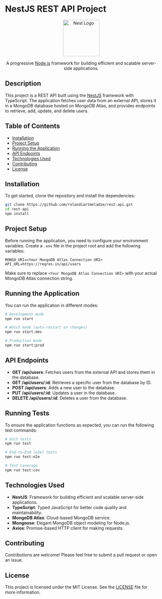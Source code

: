
# NestJS REST API Project

<p align="center">
  <a href="http://nestjs.com/" target="blank">
    <img src="https://nestjs.com/img/logo-small.svg" width="120" alt="Nest Logo" />
  </a>
</p>

<p align="center">
  A progressive <a href="http://nodejs.org" target="_blank">Node.js</a> framework for building efficient and scalable server-side applications.
</p>

## Description

This project is a REST API built using the [NestJS](https://nestjs.com/) framework with TypeScript. The application fetches user data from an external API, stores it in a MongoDB database hosted on MongoDB Atlas, and provides endpoints to retrieve, add, update, and delete users.

## Table of Contents
- [Installation](#installation)
- [Project Setup](#project-setup)
- [Running the Application](#running-the-application)
- [API Endpoints](#api-endpoints)
- [Technologies Used](#technologies-used)
- [Contributing](#contributing)
- [License](#license)

## Installation

To get started, clone the repository and install the dependencies:

```bash
git clone https://github.com/rolandiartmeladze/rest-api.git
cd rest-api
npm install
```

## Project Setup

Before running the application, you need to configure your environment variables. Create a `.env` file in the project root and add the following variables:

```env
MONGO_URI=<Your MongoDB Atlas Connection URI>
API_URL=https://reqres.in/api/users
```

Make sure to replace `<Your MongoDB Atlas Connection URI>` with your actual MongoDB Atlas connection string.

## Running the Application

You can run the application in different modes:

```bash
# Development mode
npm run start

# Watch mode (auto-restart on changes)
npm run start:dev

# Production mode
npm run start:prod
```

## API Endpoints

- **GET /api/users**: Fetches users from the external API and stores them in the database.
- **GET /api/users/:id**: Retrieves a specific user from the database by ID.
- **POST /api/users**: Adds a new user to the database.
- **PUT /api/users/:id**: Updates a user in the database.
- **DELETE /api/users/:id**: Deletes a user from the database.

## Running Tests

To ensure the application functions as expected, you can run the following test commands:

```bash
# Unit tests
npm run test

# End-to-End (e2e) tests
npm run test:e2e

# Test coverage
npm run test:cov
```

## Technologies Used

- **NestJS**: Framework for building efficient and scalable server-side applications.
- **TypeScript**: Typed JavaScript for better code quality and maintainability.
- **MongoDB Atlas**: Cloud-based MongoDB service.
- **Mongoose**: Elegant MongoDB object modeling for Node.js.
- **Axios**: Promise-based HTTP client for making requests.

## Contributing

Contributions are welcome! Please feel free to submit a pull request or open an issue.

## License

This project is licensed under the MIT License. See the [LICENSE](LICENSE) file for more information.
